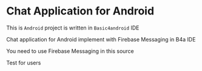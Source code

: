 # Chat Application for Android

This is `Android` project is written in `Basic4android` IDE

Chat application for Android implement with Firebase Messaging in B4a IDE

You need to use Firebase Messaging in this source

Test for users